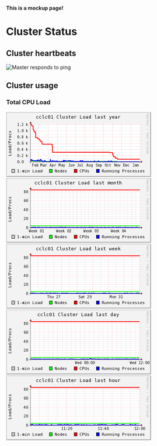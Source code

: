 <!--
WARNING: do _not_ update this file; it is automatically generated from index.md.sh and will be overwritten.
-->

<div class="alert alert-danger" role="alert">
<strong>This is a mockup page!</strong>
</div>

# Cluster Status

## Cluster heartbeats

<img src="https://img.shields.io/badge/master%3A%20ping-up-green.svg" alt="Master responds to ping">


## Cluster usage

### Total CPU Load

<img src="https://raw.githubusercontent.com/UCSF-TI/TIPCC-slash/master/TIPCC/docs/status/figures/cpu_load_last_year.gif" alt="Total CPU load the last 12 months">
<img src="https://raw.githubusercontent.com/UCSF-TI/TIPCC-slash/master/TIPCC/docs/status/figures/cpu_load_last_month.gif" alt="Total CPU load the last 31 days">
<img src="https://raw.githubusercontent.com/UCSF-TI/TIPCC-slash/master/TIPCC/docs/status/figures/cpu_load_last_week.gif" alt="Total CPU load the last 7 days">
<img src="https://raw.githubusercontent.com/UCSF-TI/TIPCC-slash/master/TIPCC/docs/status/figures/cpu_load_last_day.gif" alt="Total CPU load the last 24 hours">
<img src="https://raw.githubusercontent.com/UCSF-TI/TIPCC-slash/master/TIPCC/docs/status/figures/cpu_load_last_hour.gif" alt="Total CPU load the last one hour">
